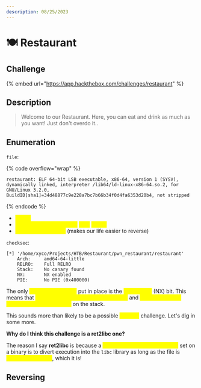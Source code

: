 ```yaml
---
description: 08/25/2023
---
```


# 🍽 Restaurant

## Challenge

{% embed url="https://app.hackthebox.com/challenges/restaurant" %}

## Description

> Welcome to our Restaurant. Here, you can eat and drink as much as you want! Just don't overdo it..

## Enumeration

`file`:

{% code overflow="wrap" %}
```
restaurant: ELF 64-bit LSB executable, x86-64, version 1 (SYSV), dynamically linked, interpreter /lib64/ld-linux-x86-64.so.2, for GNU/Linux 3.2.0, BuildID[sha1]=34d48877c9e228a7bc7b66b34f0d4fa6353d20b4, not stripped
```
{% endcode %}

* <mark style="color:yellow;">64-bit</mark>
* <mark style="color:yellow;">Dynamically linked to the</mark> <mark style="color:yellow;"></mark><mark style="color:yellow;">`libc`</mark> <mark style="color:yellow;"></mark><mark style="color:yellow;">library</mark>
* <mark style="color:yellow;">Non-stripped binary</mark> (makes our life easier to reverse)

`checksec`:

```
[*] '/home/xyco/Projects/HTB/Restaurant/pwn_restaurant/restaurant'
    Arch:     amd64-64-little
    RELRO:    Full RELRO
    Stack:    No canary found
    NX:       NX enabled
    PIE:      No PIE (0x400000)
```

The only <mark style="color:yellow;">memory protection</mark> put in place is the <mark style="color:yellow;">No Execute</mark> (NX) bit. This means that <mark style="color:yellow;">we do NOT have an executable stack</mark> and <mark style="color:yellow;">therefore cannot execute custom shellcode</mark> on the stack.&#x20;

This sounds more than likely to be a possible <mark style="color:yellow;">**ret2libc**</mark> challenge. Let's dig in some more.

**Why do I think this challenge is a ret2libc one?**

The reason I say **ret2libc** is because a <mark style="color:yellow;">common bypass for the NX bit</mark> set on a binary is to divert execution into the `libc` library as long as the file is <mark style="color:yellow;">dynamically linked</mark>, which it is!

## Reversing

